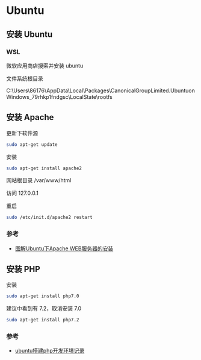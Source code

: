 # Ubuntu



## 安装 Ubuntu

### WSL

微软应用商店搜索并安装 ubuntu

文件系统根目录

C:\Users\86176\AppData\Local\Packages\CanonicalGroupLimited.UbuntuonWindows_79rhkp1fndgsc\LocalState\rootfs



## 安装 Apache

更新下软件源

```sh
sudo apt-get update
```

安装

```sh
sudo apt-get install apache2
```

网站根目录 /var/www/html

访问 127.0.0.1

重启

```sh
sudo /etc/init.d/apache2 restart
```

### 参考

- [图解Ubuntu下Apache WEB服务器的安装](https://jingyan.baidu.com/article/8275fc865b85c046a13cf673.html)



## 安装 PHP

安装

```sh
sudo apt-get install php7.0
```

建议中看到有 7.2，取消安装  7.0

```sh
sudo apt-get install php7.2
```

### 参考

- [ubuntu搭建php开发环境记录](https://www.cnblogs.com/impy/p/8040684.html)
